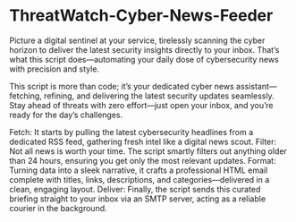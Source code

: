 # ThreatWatch-Cyber-News-Feeder


Picture a digital sentinel at your service, tirelessly scanning the cyber horizon to deliver the latest security insights directly to your inbox. That’s what this script does—automating your daily dose of cybersecurity news with precision and style.

This script is more than code; it’s your dedicated cyber news assistant—fetching, refining, and delivering the latest security updates seamlessly. Stay ahead of threats with zero effort—just open your inbox, and you’re ready for the day’s challenges.

Fetch: It starts by pulling the latest cybersecurity headlines from a dedicated RSS feed, gathering fresh intel like a digital news scout.
Filter: Not all news is worth your time. The script smartly filters out anything older than 24 hours, ensuring you get only the most relevant updates.
Format: Turning data into a sleek narrative, it crafts a professional HTML email complete with titles, links, descriptions, and categories—delivered in a clean, engaging layout.
Deliver: Finally, the script sends this curated briefing straight to your inbox via an SMTP server, acting as a reliable courier in the background.
